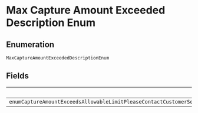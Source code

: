 
# Max Capture Amount Exceeded Description Enum

## Enumeration

`MaxCaptureAmountExceededDescriptionEnum`

## Fields

| Name |
|  --- |
| `enumCaptureAmountExceedsAllowableLimitPleaseContactCustomerServiceOrYourAccountManagerToRequestTheChangeToYourOverageLimitTheDefaultOverageLimitIs115WhichAllowsTheSumOfAllCapturesToBeUpTo115OfTheOrderAmountTheAbilityToOverCaptureIsSubjectedToRegulatoryApprovals` |

